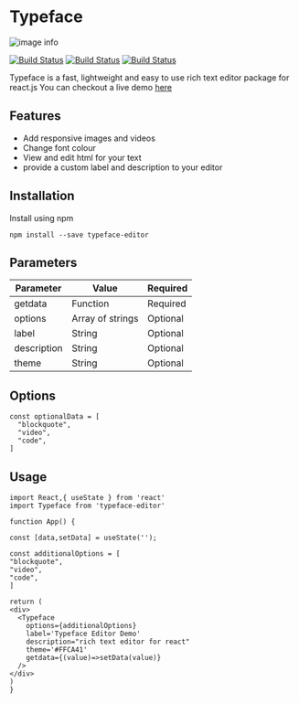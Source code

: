 # Typeface
![image info](https://typeface.atishi.me/static/media/logo_small.649c3852.png)

[![Build Status](https://img.shields.io/npm/dw/typeface-editor)](https://www.npmjs.com/package/typeface-editor)
[![Build Status](https://img.shields.io/github/languages/top/ishita1805/typeface)](https://www.npmjs.com/package/typeface-editor)
[![Build Status](https://img.shields.io/github/issues/ishita1805/typeface)](https://www.npmjs.com/package/typeface-editor)


Typeface is a fast, lightweight  and easy to use rich text editor package for react.js
You can checkout a live demo [here](https://typeface.atishi.me/)

## Features
- Add responsive images and videos
- Change font colour
- View and edit html for your text
- provide a custom label and description to your editor

## Installation

Install using npm 
```
npm install --save typeface-editor
```


## Parameters

| Parameter | Value | Required 
| ------ | ------ | ------ 
| getdata | Function | Required
| options | Array of strings | Optional
| label | String | Optional
| description | String | Optional
| theme | String | Optional

## Options
```
const optionalData = [
  "blockquote",
  "video",
  "code",
]
```
## Usage

```
import React,{ useState } from 'react'
import Typeface from 'typeface-editor'

function App() {

const [data,setData] = useState('');

const additionalOptions = [
"blockquote",
"video",
"code",
]

return (
<div>
  <Typeface
    options={additionalOptions}
    label='Typeface Editor Demo'
    description="rich text editor for react"
    theme='#FFCA41'
    getdata={(value)=>setData(value)}
  />
</div>
)
}
```
